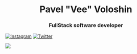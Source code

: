 <h1 align="center">Pavel "Vee" Voloshin</h1>
<h3 align="center">FullStack software developer</h3>


[![Instagram](https://img.shields.io/badge/Instagram-%23E4405F.svg?logo=Instagram&logoColor=white)](https://instagram.com/v4lka004)
[![Twitter](https://img.shields.io/badge/Twitter-%231DA1F2.svg?logo=Twitter&logoColor=white)](https://twitter.com/v4lka004) 

[![](https://visitcount.itsvg.in/api?id=v4lka004&label=Views&color=12&icon=5&pretty=true)](https://visitcount.itsvg.in)




